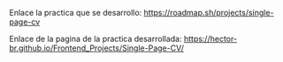 Enlace la practica que se desarrollo: 
https://roadmap.sh/projects/single-page-cv

Enlace de la  pagina de la practica desarrollada:
https://hector-br.github.io/Frontend_Projects/Single-Page-CV/
